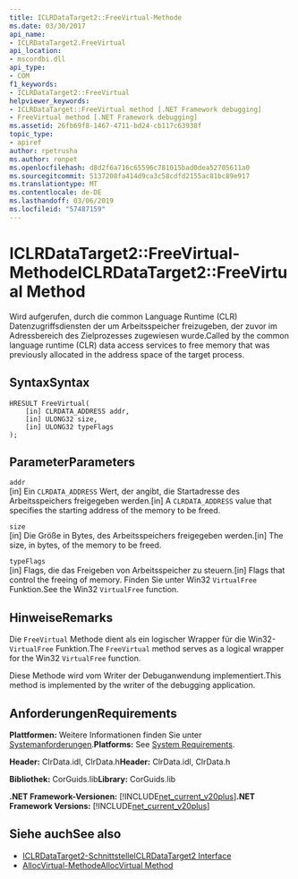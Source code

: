 ```yaml
---
title: ICLRDataTarget2::FreeVirtual-Methode
ms.date: 03/30/2017
api_name:
- ICLRDataTarget2.FreeVirtual
api_location:
- mscordbi.dll
api_type:
- COM
f1_keywords:
- ICLRDataTarget2::FreeVirtual
helpviewer_keywords:
- ICLRDataTarget::FreeVirtual method [.NET Framework debugging]
- FreeVirtual method [.NET Framework debugging]
ms.assetid: 26fb69f8-1467-4711-bd24-cb117c63938f
topic_type:
- apiref
author: rpetrusha
ms.author: ronpet
ms.openlocfilehash: d8d2f6a716c65596c781015bad0dea52705611a0
ms.sourcegitcommit: 5137208fa414d9ca3c58cdfd2155ac81bc89e917
ms.translationtype: MT
ms.contentlocale: de-DE
ms.lasthandoff: 03/06/2019
ms.locfileid: "57487159"
---
```

# <a name="iclrdatatarget2freevirtual-method"></a><span data-ttu-id="fa080-102">ICLRDataTarget2::FreeVirtual-Methode</span><span class="sxs-lookup"><span data-stu-id="fa080-102">ICLRDataTarget2::FreeVirtual Method</span></span>
<span data-ttu-id="fa080-103">Wird aufgerufen, durch die common Language Runtime (CLR) Datenzugriffsdiensten der um Arbeitsspeicher freizugeben, der zuvor im Adressbereich des Zielprozesses zugewiesen wurde.</span><span class="sxs-lookup"><span data-stu-id="fa080-103">Called by the common language runtime (CLR) data access services to free memory that was previously allocated in the address space of the target process.</span></span>  
  
## <a name="syntax"></a><span data-ttu-id="fa080-104">Syntax</span><span class="sxs-lookup"><span data-stu-id="fa080-104">Syntax</span></span>  
  
```  
HRESULT FreeVirtual(  
    [in] CLRDATA_ADDRESS addr,  
    [in] ULONG32 size,  
    [in] ULONG32 typeFlags  
);  
```  
  
## <a name="parameters"></a><span data-ttu-id="fa080-105">Parameter</span><span class="sxs-lookup"><span data-stu-id="fa080-105">Parameters</span></span>  
 `addr`  
 <span data-ttu-id="fa080-106">[in] Ein `CLRDATA_ADDRESS` Wert, der angibt, die Startadresse des Arbeitsspeichers freigegeben werden.</span><span class="sxs-lookup"><span data-stu-id="fa080-106">[in] A `CLRDATA_ADDRESS` value that specifies the starting address of the memory to be freed.</span></span>  
  
 `size`  
 <span data-ttu-id="fa080-107">[in] Die Größe in Bytes, des Arbeitsspeichers freigegeben werden.</span><span class="sxs-lookup"><span data-stu-id="fa080-107">[in] The size, in bytes, of the memory to be freed.</span></span>  
  
 `typeFlags`  
 <span data-ttu-id="fa080-108">[in] Flags, die das Freigeben von Arbeitsspeicher zu steuern.</span><span class="sxs-lookup"><span data-stu-id="fa080-108">[in] Flags that control the freeing of memory.</span></span> <span data-ttu-id="fa080-109">Finden Sie unter Win32 `VirtualFree` Funktion.</span><span class="sxs-lookup"><span data-stu-id="fa080-109">See the Win32 `VirtualFree` function.</span></span>  
  
## <a name="remarks"></a><span data-ttu-id="fa080-110">Hinweise</span><span class="sxs-lookup"><span data-stu-id="fa080-110">Remarks</span></span>  
 <span data-ttu-id="fa080-111">Die `FreeVirtual` Methode dient als ein logischer Wrapper für die Win32- `VirtualFree` Funktion.</span><span class="sxs-lookup"><span data-stu-id="fa080-111">The `FreeVirtual` method serves as a logical wrapper for the Win32 `VirtualFree` function.</span></span>  
  
 <span data-ttu-id="fa080-112">Diese Methode wird vom Writer der Debuganwendung implementiert.</span><span class="sxs-lookup"><span data-stu-id="fa080-112">This method is implemented by the writer of the debugging application.</span></span>  
  
## <a name="requirements"></a><span data-ttu-id="fa080-113">Anforderungen</span><span class="sxs-lookup"><span data-stu-id="fa080-113">Requirements</span></span>  
 <span data-ttu-id="fa080-114">**Plattformen:** Weitere Informationen finden Sie unter [Systemanforderungen](../../../../docs/framework/get-started/system-requirements.md).</span><span class="sxs-lookup"><span data-stu-id="fa080-114">**Platforms:** See [System Requirements](../../../../docs/framework/get-started/system-requirements.md).</span></span>  
  
 <span data-ttu-id="fa080-115">**Header:** ClrData.idl, ClrData.h</span><span class="sxs-lookup"><span data-stu-id="fa080-115">**Header:** ClrData.idl, ClrData.h</span></span>  
  
 <span data-ttu-id="fa080-116">**Bibliothek:** CorGuids.lib</span><span class="sxs-lookup"><span data-stu-id="fa080-116">**Library:** CorGuids.lib</span></span>  
  
 <span data-ttu-id="fa080-117">**.NET Framework-Versionen:** [!INCLUDE[net_current_v20plus](../../../../includes/net-current-v20plus-md.md)]</span><span class="sxs-lookup"><span data-stu-id="fa080-117">**.NET Framework Versions:** [!INCLUDE[net_current_v20plus](../../../../includes/net-current-v20plus-md.md)]</span></span>  
  
## <a name="see-also"></a><span data-ttu-id="fa080-118">Siehe auch</span><span class="sxs-lookup"><span data-stu-id="fa080-118">See also</span></span>
- [<span data-ttu-id="fa080-119">ICLRDataTarget2-Schnittstelle</span><span class="sxs-lookup"><span data-stu-id="fa080-119">ICLRDataTarget2 Interface</span></span>](../../../../docs/framework/unmanaged-api/debugging/iclrdatatarget2-interface.md)
- [<span data-ttu-id="fa080-120">AllocVirtual-Methode</span><span class="sxs-lookup"><span data-stu-id="fa080-120">AllocVirtual Method</span></span>](../../../../docs/framework/unmanaged-api/debugging/iclrdatatarget2-allocvirtual-method.md)
